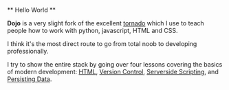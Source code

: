 ** Hello World **

__Dojo__ is a very slight fork of the excellent [tornado](http://tornadoweb.org) which I use to teach people how to work with python, javascript, HTML and CSS.

I think it's the most direct route to go from total noob to developing professionally.

I try to show the entire stack by going over four lessons covering the basics of modern development: [HTML](http://dojo.pearachute.com/html), [Version Control](http://dojo.pearachute.com/ssh),  [Serverside Scripting](http://dojo.pearachute.com/python), and [Persisting Data](http://dojo.pearachute.com/forms).

